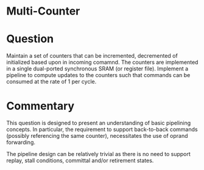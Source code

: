 # Multi-Counter

# Question

Maintain a set of counters that can be incremented, decremented of initialized
based upon in incoming comamnd. The counters are implemented in a single
dual-ported synchronous SRAM (or register file). Implement a pipeline to compute
updates to the counters such that commands can be consumed at the rate of 1 per
cycle.

# Commentary

This question is designed to present an understanding of basic pipelining
concepts. In particular, the requirement to support back-to-back commands
(possibly referencing the same counter), necessitates the use of oprand
forwarding.

The pipeline design can be relatively trivial as there is no need to support
replay, stall conditions, committal and/or retirement states.
